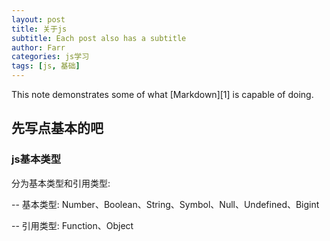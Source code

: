 ```yaml
---
layout: post
title: 关于js
subtitle: Each post also has a subtitle
author: Farr
categories: js学习
tags: [js, 基础]
---
```


This note demonstrates some of what [Markdown][1] is capable of doing.

## 先写点基本的吧

### js基本类型

分为基本类型和引用类型:

-- 基本类型: Number、Boolean、String、Symbol、Null、Undefined、Bigint

-- 引用类型: Function、Object
